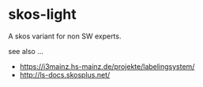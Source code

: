 # skos-light

A skos variant for non SW experts. 

see also ...

* https://i3mainz.hs-mainz.de/projekte/labelingsystem/
* http://ls-docs.skosplus.net/
